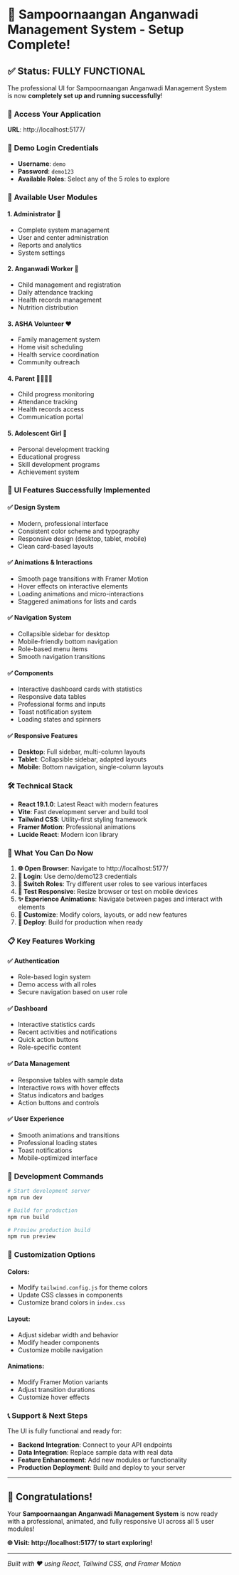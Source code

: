 # 🎉 Sampoornaangan Anganwadi Management System - Setup Complete!

## ✅ Status: FULLY FUNCTIONAL

The professional UI for Sampoornaangan Anganwadi Management System is now **completely set up and running successfully**!

### 🚀 **Access Your Application**

**URL**: http://localhost:5177/

### 🔐 **Demo Login Credentials**
- **Username**: `demo`
- **Password**: `demo123`
- **Available Roles**: Select any of the 5 roles to explore

### 👥 **Available User Modules**

#### 1. **Administrator** 🔧
- Complete system management
- User and center administration
- Reports and analytics
- System settings

#### 2. **Anganwadi Worker** 👶
- Child management and registration
- Daily attendance tracking
- Health records management
- Nutrition distribution

#### 3. **ASHA Volunteer** ❤️
- Family management system
- Home visit scheduling
- Health service coordination
- Community outreach

#### 4. **Parent** 👨‍👩‍👧‍👦
- Child progress monitoring
- Attendance tracking
- Health records access
- Communication portal

#### 5. **Adolescent Girl** 🌟
- Personal development tracking
- Educational progress
- Skill development programs
- Achievement system

### 🎨 **UI Features Successfully Implemented**

#### ✅ **Design System**
- Modern, professional interface
- Consistent color scheme and typography
- Responsive design (desktop, tablet, mobile)
- Clean card-based layouts

#### ✅ **Animations & Interactions**
- Smooth page transitions with Framer Motion
- Hover effects on interactive elements
- Loading animations and micro-interactions
- Staggered animations for lists and cards

#### ✅ **Navigation System**
- Collapsible sidebar for desktop
- Mobile-friendly bottom navigation
- Role-based menu items
- Smooth navigation transitions

#### ✅ **Components**
- Interactive dashboard cards with statistics
- Responsive data tables
- Professional forms and inputs
- Toast notification system
- Loading states and spinners

#### ✅ **Responsive Features**
- **Desktop**: Full sidebar, multi-column layouts
- **Tablet**: Collapsible sidebar, adapted layouts
- **Mobile**: Bottom navigation, single-column layouts

### 🛠 **Technical Stack**
- **React 19.1.0**: Latest React with modern features
- **Vite**: Fast development server and build tool
- **Tailwind CSS**: Utility-first styling framework
- **Framer Motion**: Professional animations
- **Lucide React**: Modern icon library

### 🎯 **What You Can Do Now**

1. **🌐 Open Browser**: Navigate to http://localhost:5177/
2. **🔑 Login**: Use demo/demo123 credentials
3. **🔄 Switch Roles**: Try different user roles to see various interfaces
4. **📱 Test Responsive**: Resize browser or test on mobile devices
5. **✨ Experience Animations**: Navigate between pages and interact with elements
6. **🎨 Customize**: Modify colors, layouts, or add new features
7. **🚀 Deploy**: Build for production when ready

### 📋 **Key Features Working**

#### ✅ **Authentication**
- Role-based login system
- Demo access with all roles
- Secure navigation based on user role

#### ✅ **Dashboard**
- Interactive statistics cards
- Recent activities and notifications
- Quick action buttons
- Role-specific content

#### ✅ **Data Management**
- Responsive tables with sample data
- Interactive rows with hover effects
- Status indicators and badges
- Action buttons and controls

#### ✅ **User Experience**
- Smooth animations and transitions
- Professional loading states
- Toast notifications
- Mobile-optimized interface

### 🔧 **Development Commands**

```bash
# Start development server
npm run dev

# Build for production
npm run build

# Preview production build
npm run preview
```

### 🎨 **Customization Options**

#### **Colors**: 
- Modify `tailwind.config.js` for theme colors
- Update CSS classes in components
- Customize brand colors in `index.css`

#### **Layout**: 
- Adjust sidebar width and behavior
- Modify header components
- Customize mobile navigation

#### **Animations**: 
- Modify Framer Motion variants
- Adjust transition durations
- Customize hover effects

### 📞 **Support & Next Steps**

The UI is fully functional and ready for:
- **Backend Integration**: Connect to your API endpoints
- **Data Integration**: Replace sample data with real data
- **Feature Enhancement**: Add new modules or functionality
- **Production Deployment**: Build and deploy to your server

---

## 🎊 **Congratulations!**

Your **Sampoornaangan Anganwadi Management System** is now ready with a professional, animated, and fully responsive UI across all 5 user modules!

**🌐 Visit: http://localhost:5177/ to start exploring!**

---

*Built with ❤️ using React, Tailwind CSS, and Framer Motion*